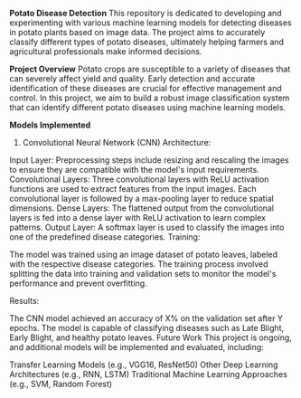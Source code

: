 **Potato Disease Detection**
This repository is dedicated to developing and experimenting with various machine learning models for detecting diseases in potato plants based on image data. The project aims to accurately classify different types of potato diseases, ultimately helping farmers and agricultural professionals make informed decisions.

**Project Overview**
Potato crops are susceptible to a variety of diseases that can severely affect yield and quality. Early detection and accurate identification of these diseases are crucial for effective management and control. In this project, we aim to build a robust image classification system that can identify different potato diseases using machine learning models.

**Models Implemented**
1. Convolutional Neural Network (CNN)
Architecture:

Input Layer: Preprocessing steps include resizing and rescaling the images to ensure they are compatible with the model's input requirements.
Convolutional Layers: Three convolutional layers with ReLU activation functions are used to extract features from the input images. Each convolutional layer is followed by a max-pooling layer to reduce spatial dimensions.
Dense Layers: The flattened output from the convolutional layers is fed into a dense layer with ReLU activation to learn complex patterns.
Output Layer: A softmax layer is used to classify the images into one of the predefined disease categories.
Training:

The model was trained using an image dataset of potato leaves, labeled with the respective disease categories.
The training process involved splitting the data into training and validation sets to monitor the model's performance and prevent overfitting.

Results:

The CNN model achieved an accuracy of X% on the validation set after Y epochs.
The model is capable of classifying diseases such as Late Blight, Early Blight, and healthy potato leaves.
Future Work
This project is ongoing, and additional models will be implemented and evaluated, including:

Transfer Learning Models (e.g., VGG16, ResNet50)
Other Deep Learning Architectures (e.g., RNN, LSTM)
Traditional Machine Learning Approaches (e.g., SVM, Random Forest)
